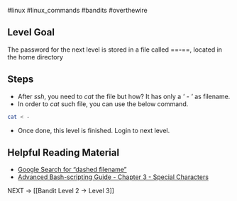 #linux #linux_commands #bandits #overthewire
## Level Goal
The password for the next level is stored in a file called ==**-**==, located in the home directory
## Steps
- After *ssh*, you need to *cat* the file but how? It has only a *' - '* as filename.
- In order to *cat* such file, you can use the below command.
```bash
cat < -
```
- Once done, this level is finished. Login to next level.
## Helpful Reading Material

- [Google Search for “dashed filename”](https://www.google.com/search?q=dashed+filename)
- [Advanced Bash-scripting Guide - Chapter 3 - Special Characters](http://tldp.org/LDP/abs/html/special-chars.html)

NEXT -> [[Bandit Level 2 → Level 3]]